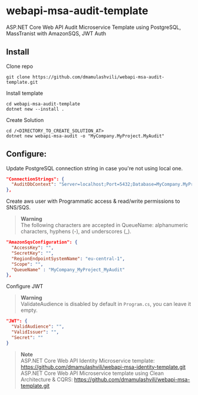 # webapi-msa-audit-template
ASP.NET Core Web API Audit Microservice Template using PostgreSQL, MassTranist with AmazonSQS, JWT Auth

## Install
Clone repo
```console
git clone https://github.com/dmamulashvili/webapi-msa-audit-template.git
```

Install template
```console
cd webapi-msa-audit-template
dotnet new --install .
```

Create Solution
```console
cd /<DIRECTORY_TO_CREATE_SOLUTION_AT>
dotnet new webapi-msa-audit -o "MyCompany.MyProject.MyAudit"
```
## Configure:
Update PostgreSQL connection string in case you're not using local one.
```json
"ConnectionStrings": {
  "AuditDbContext": "Server=localhost;Port=5432;Database=MyCompany.MyProject.MyAuditDb;User Id=postgres;password=postgres"
},
```
Create aws user with Programmatic access & read/write permissions to SNS/SQS.
>**Warning**  
>The following characters are accepted in QueueName: alphanumeric characters, hyphens (-), and underscores (_).
```json
"AmazonSqsConfiguration": {
  "AccessKey": "",
  "SecretKey": "",
  "RegionEndpointSystemName": "eu-central-1",
  "Scope": "",
  "QueueName" : "MyCompany_MyProject_MyAudit"
},
```
Configure JWT
>**Warning**  
>ValidateAudience is disabled by default in `Program.cs`, you can leave it empty.
```json
"JWT": {
  "ValidAudience": "",
  "ValidIssuer": "",
  "Secret": ""
}
```

> **Note**  
> ASP.NET Core Web API Identity Microservice template: <https://github.com/dmamulashvili/webapi-msa-identity-template.git>  
> ASP.NET Core Web API Microservice template using Clean Architecture & CQRS: <https://github.com/dmamulashvili/webapi-msa-template.git>
